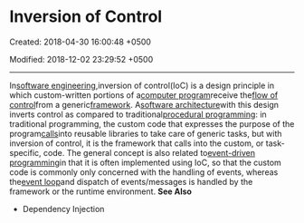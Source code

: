 # Inversion of Control

Created: 2018-04-30 16:00:48 +0500

Modified: 2018-12-02 23:29:52 +0500

---

In[software engineering](https://en.m.wikipedia.org/wiki/Software_engineering),inversion of control(IoC) is a design principle in which custom-written portions of a[computer program](https://en.m.wikipedia.org/wiki/Computer_program)receive the[flow of control](https://en.m.wikipedia.org/wiki/Control_flow)from a generic[framework](https://en.m.wikipedia.org/wiki/Software_framework). A[software architecture](https://en.m.wikipedia.org/wiki/Software_architecture)with this design inverts control as compared to traditional[procedural programming](https://en.m.wikipedia.org/wiki/Procedural_programming): in traditional programming, the custom code that expresses the purpose of the program[calls](https://en.m.wikipedia.org/wiki/Function_call#Main_concepts)into reusable libraries to take care of generic tasks, but with inversion of control, it is the framework that calls into the custom, or task-specific, code.
The general concept is also related to[event-driven programming](https://en.m.wikipedia.org/wiki/Event-driven_programming)in that it is often implemented using IoC, so that the custom code is commonly only concerned with the handling of events, whereas the[event loop](https://en.m.wikipedia.org/wiki/Event_loop)and dispatch of events/messages is handled by the framework or the runtime environment.
**See Also**
-   Dependency Injection
